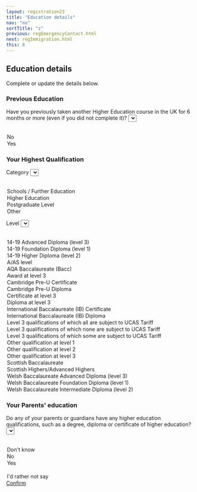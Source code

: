 ```yaml
---
layout: registration23
title: "Education details"
nav: "no"
sortTitle: "z"
previous: regEmergencyContact.html
next: regImmigration.html
this: 8
---
```


## Education details

Complete or update the details below.

### Previous Education

<label for="previous">Have you previously taken another Higher Education course in the UK for 6 months or more (even if you did not complete it)?</label>
<select name="previous" id="previous" class="custom-select">
  <option value=""></option>
  <option value="">No</option>
  <option value="">Yes</option>
</select>


### Your Highest Qualification

<!-- _Typically entrants to undergraduate courses will have **level 3** qualifications as their highest current qualification_

**OR Link out to guidance / table ???** -->

<label for="category">Category</label>
<select name="category" id="category" class="custom-select">
  <option value="" selected="selected">&nbsp; </option>
  <option value="SFE">Schools / Further Education</option>
  <option value="HE">Higher Education</option>
  <option value="PGL">Postgraduate Level</option>
  <option value="OTH">Other</option>
</select>


<label for="level">Level</label>
<select name="level" id="level" class="custom-select">
  <option value="" selected="selected">&nbsp; </option>
  <option value="P51">14-19 Advanced Diploma (level 3)</option>
  <option value="R51">14-19 Foundation Diploma (level 1)</option>
  <option value="Q51">14-19 Higher Diploma (level 2)</option>
  <option value="P50">A/AS level</option>
  <option value="P47">AQA Baccalaureate (Bacc)</option>
  <option value="P46">Award at level 3</option>
  <option value="P65">Cambridge Pre-U Certificate</option>
  <option value="P64">Cambridge Pre-U Diploma</option>
  <option value="P42">Certificate at level 3</option>
  <option value="P41">Diploma at level 3</option>
  <option value="P63">International Baccalaureate (IB) Certificate</option>
  <option value="P62">International Baccalaureate (IB) Diploma</option>
  <option value="P93">Level 3 qualifications of which all are subject to UCAS Tariff</option>
  <option value="P92">Level 3 qualifications of which none are subject to UCAS Tariff</option>
  <option value="P94">Level 3 qualifications of which some are subject to UCAS Tariff</option>
  <option value="R80">Other qualification at level 1</option>
  <option value="Q80">Other qualification at level 2</option>
  <option value="P80">Other qualification at level 3</option>
  <option value="P53">Scottish Baccalaureate</option>
  <option value="P54">Scottish Highers/Advanced Highers</option>
  <option value="P68">Welsh Baccalaureate Advanced Diploma (level 3)</option>
  <option value="R52">Welsh Baccalaureate Foundation Diploma (level 1)</option>
  <option value="Q52">Welsh Baccalaureate Intermediate Diploma (level 2)</option>
</select>





### Your Parents' education

<label for="parents">Do any of your parents or guardians have any higher education qualifications, such as a degree, diploma or certificate of higher education?</label>
<select name="parents" id="parents" class="custom-select">
  <option value=""></option>
  <option value="">Don't know</option>
  <option value="">No</option>
  <option value="">Yes</option>
    <option value="" disabled>&nbsp;</option>
  <option value="">I'd rather not say</option>
</select>



<div id="buttons">
  <a class="btn btn-primary" type="submit" href="{{page.next}}">Confirm</a>
</div>
